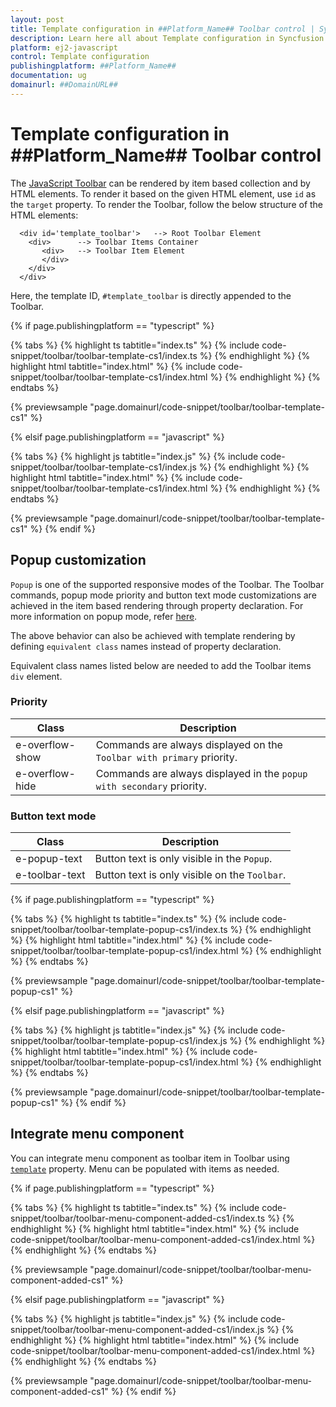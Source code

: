 ```yaml
---
layout: post
title: Template configuration in ##Platform_Name## Toolbar control | Syncfusion
description: Learn here all about Template configuration in Syncfusion ##Platform_Name## Toolbar control of Syncfusion Essential JS 2 and more.
platform: ej2-javascript
control: Template configuration 
publishingplatform: ##Platform_Name##
documentation: ug
domainurl: ##DomainURL##
---
```


# Template configuration in ##Platform_Name## Toolbar control

The [JavaScript Toolbar](https://www.syncfusion.com/javascript-ui-controls/js-toolbar) can be rendered by item based collection and by HTML elements.  To render it based on the given HTML element, use `id` as the `target` property. To render the Toolbar, follow the below structure of the HTML elements:

```
  <div id='template_toolbar'>   --> Root Toolbar Element
    <div>      --> Toolbar Items Container
       <div>   --> Toolbar Item Element
       </div>
    </div>
  </div>
```

Here, the template ID, `#template_toolbar` is directly appended to the Toolbar.

{% if page.publishingplatform == "typescript" %}

 {% tabs %}
{% highlight ts tabtitle="index.ts" %}
{% include code-snippet/toolbar/toolbar-template-cs1/index.ts %}
{% endhighlight %}
{% highlight html tabtitle="index.html" %}
{% include code-snippet/toolbar/toolbar-template-cs1/index.html %}
{% endhighlight %}
{% endtabs %}
        
{% previewsample "page.domainurl/code-snippet/toolbar/toolbar-template-cs1" %}

{% elsif page.publishingplatform == "javascript" %}

{% tabs %}
{% highlight js tabtitle="index.js" %}
{% include code-snippet/toolbar/toolbar-template-cs1/index.js %}
{% endhighlight %}
{% highlight html tabtitle="index.html" %}
{% include code-snippet/toolbar/toolbar-template-cs1/index.html %}
{% endhighlight %}
{% endtabs %}

{% previewsample "page.domainurl/code-snippet/toolbar/toolbar-template-cs1" %}
{% endif %}

## Popup customization

`Popup` is one of the supported responsive modes of the Toolbar. The Toolbar commands, popup mode priority and button text mode customizations are achieved in the item based rendering through property declaration. For more information on popup mode, refer [here](./responsive-mode/).

The above behavior can also be achieved with template rendering by defining `equivalent class` names instead of property declaration.

Equivalent class names listed below are needed to add the Toolbar items `div` element.

### Priority

Class              | Description
------------       | -------------
  e-overflow-show  | Commands are always displayed on the `Toolbar with primary` priority.
  e-overflow-hide  | Commands are always displayed in the `popup with secondary` priority.

### Button text mode

  Class         | Description
------------       | -------------
  e-popup-text     | Button text is only  visible in the `Popup`.
  e-toolbar-text   | Button text is only visible on the `Toolbar`.

{% if page.publishingplatform == "typescript" %}

 {% tabs %}
{% highlight ts tabtitle="index.ts" %}
{% include code-snippet/toolbar/toolbar-template-popup-cs1/index.ts %}
{% endhighlight %}
{% highlight html tabtitle="index.html" %}
{% include code-snippet/toolbar/toolbar-template-popup-cs1/index.html %}
{% endhighlight %}
{% endtabs %}
        
{% previewsample "page.domainurl/code-snippet/toolbar/toolbar-template-popup-cs1" %}

{% elsif page.publishingplatform == "javascript" %}

{% tabs %}
{% highlight js tabtitle="index.js" %}
{% include code-snippet/toolbar/toolbar-template-popup-cs1/index.js %}
{% endhighlight %}
{% highlight html tabtitle="index.html" %}
{% include code-snippet/toolbar/toolbar-template-popup-cs1/index.html %}
{% endhighlight %}
{% endtabs %}

{% previewsample "page.domainurl/code-snippet/toolbar/toolbar-template-popup-cs1" %}
{% endif %}

## Integrate menu component

You can integrate menu component as toolbar item in Toolbar using [`template`](https://ej2.syncfusion.com/documentation/api/toolbar/item/#template) property. Menu can be populated with items as needed.

{% if page.publishingplatform == "typescript" %}

 {% tabs %}
{% highlight ts tabtitle="index.ts" %}
{% include code-snippet/toolbar/toolbar-menu-component-added-cs1/index.ts %}
{% endhighlight %}
{% highlight html tabtitle="index.html" %}
{% include code-snippet/toolbar/toolbar-menu-component-added-cs1/index.html %}
{% endhighlight %}
{% endtabs %}
        
{% previewsample "page.domainurl/code-snippet/toolbar/toolbar-menu-component-added-cs1" %}

{% elsif page.publishingplatform == "javascript" %}

{% tabs %}
{% highlight js tabtitle="index.js" %}
{% include code-snippet/toolbar/toolbar-menu-component-added-cs1/index.js %}
{% endhighlight %}
{% highlight html tabtitle="index.html" %}
{% include code-snippet/toolbar/toolbar-menu-component-added-cs1/index.html %}
{% endhighlight %}
{% endtabs %}

{% previewsample "page.domainurl/code-snippet/toolbar/toolbar-menu-component-added-cs1" %}
{% endif %}